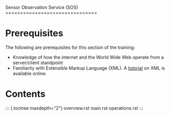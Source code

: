 Sensor Observation Service (SOS) ===============================

# Prerequisites

The following are prerequisites for this section of the training:

-   Knowledge of how the internet and the World Wide Web operate from a
    server/client standpoint
-   Familiarity with Extensible Markup Language (XML). A
    [tutorial](https://www.w3schools.com/xml/) on XML is available
    online.

# Contents

::: {.toctree maxdepth="2"}
overview.rst main.rst operations.rst
:::
